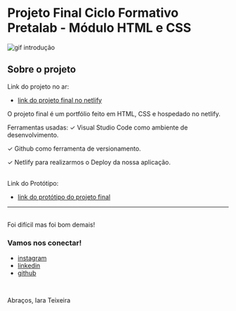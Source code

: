 # Projeto Final Ciclo Formativo Pretalab - Módulo HTML e CSS

![gif introdução](https://media.giphy.com/media/RxTZeymDfS2By/giphy.gif)

## Sobre o projeto
Link do projeto no ar:

- [link do projeto final no netlify]()

O projeto final é um portfólio feito em HTML, CSS e hospedado no netlify.

Ferramentas usadas:
✓		Visual Studio Code como ambiente de desenvolvimento.

✓		Github como ferramenta de versionamento.

✓		Netlify para realizarmos o Deploy da nossa aplicação.

<br>
Link do Protótipo:

- [link do protótipo do projeto final]()

---
<br>
Foi difícil mas foi bom demais!
<br>

### Vamos nos conectar!

- [instagram](https://www.instagram.com/iaras.teixeira)
- [linkedin](https://www.linkedin.com/in/iara-teixeira-a19985213/)
- [github](https://github.com/iarasteixeira)

<br>

Abraços, Iara Teixeira
